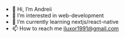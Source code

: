 - 👋 Hi, I’m Andreii
- 👀 I’m interested in web-development
- 🌱 I’m currently learning nextjs/react-native
- 📫 How to reach me iluxor1991@gmail.com

<!---
lastofpudge/lastofpudge is a ✨ special ✨ repository because its `README.md` (this file) appears on your GitHub profile.
You can click the Preview link to take a look at your changes.
--->
